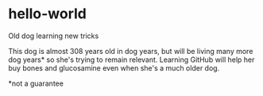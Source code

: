 # hello-world
Old dog learning new tricks

This dog is almost 308 years old in dog years, but will be living many more dog years* so she's trying to remain relevant. Learning GitHub will help her buy bones and glucosamine even when she's a much older dog.




*not a guarantee

